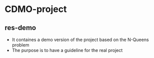 # CDMO-project

## res-demo

- It containes a demo version of the project based on the N-Queens problem
- The purpose is to have a guideline for the real project
